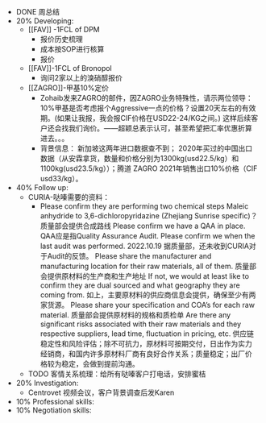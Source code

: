 - DONE 周总结
- 20% Developing:
	- [[FAV]] -1FCL of DPM
		- 报价历史梳理
		- 成本按SOP进行核算
		- 报价
	- [[FAV]]-1FCL of Bronopol
		- 询问2家以上的溴硝醇报价
	- [[ZAGRO]]-甲基10%定价
		- Zohaib发来ZAGRO的邮件，因ZAGRO业务特殊性，请示两位领导：10%甲基是否考虑报个Aggressive一点的价格？设置20天左右的有效期。(如果让我报，我会报CIF价格在USD22-24/KG之间。) 这样后续客户还会找我们询价。——超颖总表示认可，甚至希望把汇率优惠折算进去。。。
		- 背景信息：
		  新加坡这两年进口数据查不到；
		  2020年买过的中国出口数据（从安霖拿货，数量和价格分别为1300kg(usd22.5/kg）和1100kg(usd23.5/kg））；腾道 ZAGRO 2021年销售出口10%价格（CIF usd33/kg）。
- 40% Follow up:
	- CURIA-哒嗪需要的资料：
		- Please confirm they are performing two chemical steps Maleic anhydride to 3,6-dichloropyridazine (Zhejiang Sunrise specific)？质量部会提供合成路线
		  Please confirm we have a QAA in place. QAA应是指Quality Assurance Audit.
		  Please confirm we when the last audit was performed. 2022.10.19 据质量部，还未收到CURIA对于Audit的反馈。
		  Please share the manufacturer and manufacturing location for their raw materials, all of them. 质量部会提供原材料的生产商和生产地址
		  If not, we would at least like to confirm they are dual sourced and what geography they are coming from. 如上，主要原材料的供应商信息会提供，确保至少有两家货源。
		  Please share your specification and COA’s for each raw material. 质量部会提供原材料的规格和质检单
		  Are there any significant risks associated with their raw materials and they respective suppliers, lead time, fluctuation in pricing, etc. 供应链稳定性和风险评估；除不可抗力，原材料可按期交付，日出作为实力经销商，和国内许多原材料厂商有良好合作关系；质量稳定；出厂价格较为稳定，会做到提前沟通。
	- TODO 客情关系梳理：给所有哒嗪客户打电话，安排蜜桔
- 20% Investigation:
	- Centrovet 视频会议，客户背景调查后发Karen
- 10% Professional skills:
- 10% Negotiation skills: